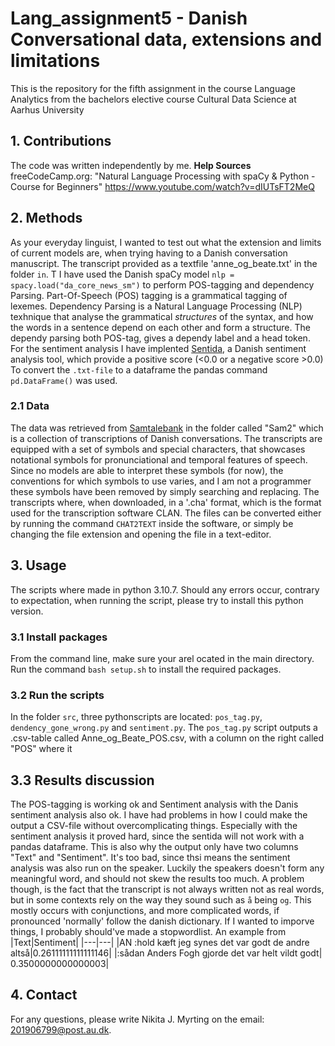 # Lang_assignment5 - Danish Conversational data, extensions and limitations
This is the repository for the fifth assignment in the course Language Analytics from the bachelors elective course Cultural Data Science at Aarhus University

## 1. Contributions
The code was written independently by me.
**Help Sources**
freeCodeCamp.org: "Natural Language Processing with spaCy & Python - Course for Beginners" https://www.youtube.com/watch?v=dIUTsFT2MeQ

## 2. Methods
As your everyday linguist, I wanted to test out what the extension and limits of current models are, when trying having to a Danish conversation manuscript. 
The transcript provided as a textfile 'anne_og_beate.txt' in the folder ```in```. T
I have used the Danish spaCy model `nlp = spacy.load("da_core_news_sm")` to perform POS-tagging and dependency Parsing. 
Part-Of-Speech (POS) tagging is a grammatical tagging of lexemes. 
Dependency Parsing is a Natural Language Processing (NLP) texhnique that analyse the grammatical *structures* of the syntax, and how the words in a sentence depend on each other and form a structure. The dependy parsing both POS-tag, gives a dependy label and a head token.
For the sentiment analysis I have implented [Sentida](https://github.com/Guscode/Sentida), a Danish sentiment analysis tool, which provide a positive score (<0.0 or a negative score >0.0)
To convert the `.txt-file` to a dataframe the pandas command `pd.DataFrame()` was used.

### 2.1 Data
The data was retrieved from [Samtalebank](https://samtalebank.talkbank.org/access/Sam2.html) in the folder called "Sam2" which is a collection of transcriptions of Danish conversations. The transcripts are equipped with a set of symbols and special characters, that showcases notational symbols for pronunciational and temporal features of speech. Since no models are able to interpret these symbols (for now), the conventions for which symbols to use varies, and I am not a programmer these symbols have been removed by simply searching and replacing.
The transcripts where, when downloaded, in a '.cha' format, which is the format used for the transcription software CLAN. The files can be converted either by running the command `CHAT2TEXT` inside the software, or simply be changing the file extension and opening the file in a text-editor. 

## 3. Usage
The scripts where made in python 3.10.7. Should any errors occur, contrary to expectation, when running the script, please try to install this python version.
### 3.1 Install packages
From the command line, make sure your arel ocated in the main directory. Run the command `bash setup.sh` to install the required packages.
### 3.2 Run the scripts
In the folder ```src```, three pythonscripts are located: ```pos_tag.py```, ```dendency_gone_wrong.py``` and ```sentiment.py```. The `pos_tag.py` script outputs a .csv-table called Anne_og_Beate_POS.csv, with a column on the right called "POS" where it 


## 3.3  Results discussion
The POS-tagging is working ok and Sentiment analysis with the Danis sentiment analysis also ok. 
I have had problems in how I could make the output a CSV-file without overcomplicating things. Especially with the sentiment analysis it proved hard, since the sentida will not work with a pandas dataframe. This is also why the output only have two columns "Text" and "Sentiment". It's too bad, since thsi means the sentiment analysis was also run on the speaker. Luckily the speakers doesn't form any meaningful word, and should not skew the results too much.
A problem though, is the fact that the transcript is not always written not as real words, but in some contexts rely on the way they sound such as `å` being `og`. This mostly occurs with conjunctions, and more complicated words, if pronounced 'normally' follow the danish dictionary. If I wanted to imporve things, I probably should've made a stopwordlist.
An example from 
|Text|Sentiment|
|---|---|
|AN :hold kæft jeg synes det var godt de andre altså|0.26111111111111146|
|:sådan Anders Fogh gjorde det var helt vildt godt|	0.3500000000000003|


## 4. Contact
For any questions, please write Nikita J. Myrting on the email: 201906799@post.au.dk.
